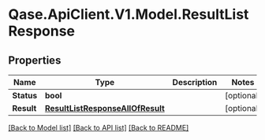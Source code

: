 # Qase.ApiClient.V1.Model.ResultListResponse

## Properties

Name | Type | Description | Notes
------------ | ------------- | ------------- | -------------
**Status** | **bool** |  | [optional] 
**Result** | [**ResultListResponseAllOfResult**](ResultListResponseAllOfResult.md) |  | [optional] 

[[Back to Model list]](../../README.md#documentation-for-models) [[Back to API list]](../../README.md#documentation-for-api-endpoints) [[Back to README]](../../README.md)

